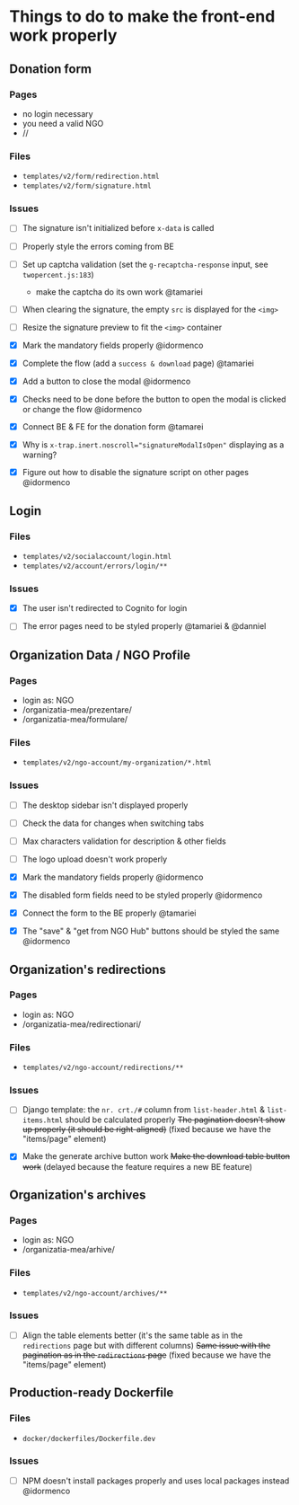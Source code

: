 # Things to do to make the front-end work properly


## Donation form

### Pages

- no login necessary
- you need a valid NGO
- /<ngo-slug>/

### Files

- `templates/v2/form/redirection.html`
- `templates/v2/form/signature.html`

### Issues

  - [ ] The signature isn't initialized before `x-data` is called
  - [ ] Properly style the errors coming from BE
  - [ ] Set up captcha validation (set the `g-recaptcha-response` input, see `twopercent.js:183`)
    - make the captcha do its own work @tamariei
  - [ ] When clearing the signature, the empty `src` is displayed for the `<img>`
  - [ ] Resize the signature preview to fit the `<img>` container
  - [x] Mark the mandatory fields properly @idormenco
  - [x] Complete the flow (add a `success & download` page) @tamariei
  - [x] Add a button to close the modal @idormenco
  - [x] Checks need to be done before the button to open the modal is clicked or change the flow @idormenco
  - [x] Connect BE & FE for the donation form @tamarei
  - [x] Why is `x-trap.inert.noscroll="signatureModalIsOpen"` displaying as a warning?
  - [x] Figure out how to disable the signature script on other pages @idormenco


## Login

### Files

- `templates/v2/socialaccount/login.html`
- `templates/v2/account/errors/login/**`

### Issues

  - [x] The user isn't redirected to Cognito for login
  - [ ] The error pages need to be styled properly @tamariei & @danniel


## Organization Data / NGO Profile

### Pages

- login as: NGO
- /organizatia-mea/prezentare/
- /organizatia-mea/formulare/

### Files

- `templates/v2/ngo-account/my-organization/*.html`

### Issues

  - [ ] The desktop sidebar isn't displayed properly
  - [ ] Check the data for changes when switching tabs
  - [ ] Max characters validation for description & other fields
  - [ ] The logo upload doesn't work properly
  - [x] Mark the mandatory fields properly @idormenco
  - [x] The disabled form fields need to be styled properly @idormenco
  - [x] Connect the form to the BE properly @tamariei
  - [x] The "save" & "get from NGO Hub" buttons should be styled the same @idormenco


## Organization's redirections

### Pages

- login as: NGO
- /organizatia-mea/redirectionari/

### Files

- `templates/v2/ngo-account/redirections/**`

### Issues

  - [ ] Django template: the `nr. crt./#` column from `list-header.html` & `list-items.html` should be calculated properly
  ~~The pagination doesn't show up properly (it should be right-aligned)~~  (fixed because we have the "items/page" element)
  - [x] Make the generate archive button work
  ~~Make the download table button work~~  (delayed because the feature requires a new BE feature)


## Organization's archives

### Pages

- login as: NGO
- /organizatia-mea/arhive/

### Files

- `templates/v2/ngo-account/archives/**`

### Issues

  - [ ] Align the table elements better (it's the same table as in the `redirections` page but with different columns)
  ~~Same issue with the pagination as in the `redirections` page~~  (fixed because we have the "items/page" element)


## Production-ready Dockerfile

### Files

- `docker/dockerfiles/Dockerfile.dev`

### Issues

  - [ ] NPM doesn't install packages properly and uses local packages instead @idormenco
